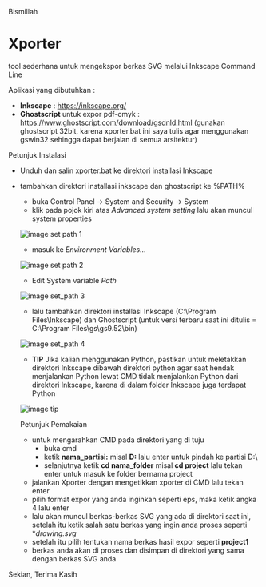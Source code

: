 Bismillah

# Xporter
tool sederhana untuk mengekspor berkas SVG melalui Inkscape Command Line

Aplikasi yang dibutuhkan :
- **Inkscape** : https://inkscape.org/
- **Ghostscript** untuk expor pdf-cmyk : https://www.ghostscript.com/download/gsdnld.html (gunakan ghostscript 32bit, karena xporter.bat ini saya tulis agar menggunakan gswin32 sehingga dapat berjalan di semua arsitektur)

Petunjuk Instalasi

- Unduh dan salin xporter.bat ke direktori installasi Inkscape
- tambahkan direktori installasi inkscape dan ghostscript ke %PATH%
	- buka Control Panel -> System and Security -> System 
	- klik pada pojok kiri atas *Advanced system setting* lalu akan muncul system properties
	
	 ![image set path 1](https://github.com/maslanangdev/inkporter/blob/windows/tutorial_image/3.png)

	- masuk ke *Environment Variables...*
	
	 ![image set path 2](https://github.com/maslanangdev/inkporter/blob/windows/tutorial_image/4.png)
	
	- Edit System variable *Path*
	
	 ![image set_path 3](https://github.com/maslanangdev/inkporter/blob/windows/tutorial_image/5.png)
	
	- lalu tambahkan direktori installasi Inkscape (C:\Program Files\Inkscape) dan Ghostscript (untuk versi terbaru saat ini ditulis = C:\Program Files\gs\gs9.52\bin)
	
	![image set_path 4](https://github.com/maslanangdev/inkporter/blob/windows/tutorial_image/7.png)
	
	- **TIP** Jika kalian menggunakan Python, pastikan untuk meletakkan direktori Inkscape dibawah direktori python agar saat hendak menjalankan Python lewat CMD tidak menjalankan Python dari direktori Inkscape, karena di dalam folder Inkscape juga terdapat Python
	
	![image tip](https://github.com/maslanangdev/inkporter/blob/windows/tutorial_image/tip1.png)
  
  Petunjuk Pemakaian
  
  * untuk mengarahkan CMD pada direktori yang di tuju
	  * buka cmd
	  * ketik **nama_partisi:** misal **D:** lalu enter untuk pindah ke partisi D:\
 	  * selanjutnya ketik **cd nama_folder** misal **cd project** lalu tekan enter untuk masuk ke folder bernama project
  * jalankan Xporter dengan mengetikkan xporter di CMD lalu tekan enter
  * pilih format expor yang anda inginkan seperti eps, maka ketik angka 4 lalu enter
  * lalu akan muncul berkas-berkas SVG yang ada di direktori saat ini, setelah itu ketik salah satu berkas yang ingin anda proses seperti **drawing.svg*
  * setelah itu pilih tentukan nama berkas hasil expor seperti **project1**
  * berkas anda akan di proses dan disimpan di direktori yang sama dengan berkas SVG anda

Sekian, Terima Kasih
